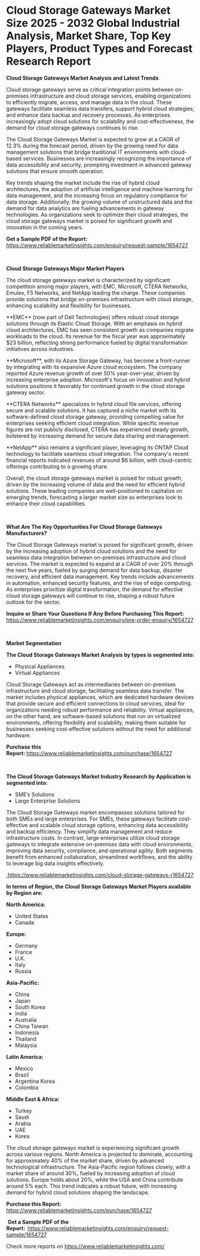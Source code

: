 <p><h1>Cloud Storage Gateways Market Size 2025 - 2032 Global Industrial Analysis, Market Share, Top Key Players, Product Types and Forecast Research Report</h1></p><p><strong>Cloud Storage Gateways Market Analysis and Latest Trends</strong></p>
<p><p>Cloud storage gateways serve as critical integration points between on-premises infrastructure and cloud storage services, enabling organizations to efficiently migrate, access, and manage data in the cloud. These gateways facilitate seamless data transfers, support hybrid cloud strategies, and enhance data backup and recovery processes. As enterprises increasingly adopt cloud solutions for scalability and cost-effectiveness, the demand for cloud storage gateways continues to rise.</p><p>The Cloud Storage Gateways Market is expected to grow at a CAGR of 12.3% during the forecast period, driven by the growing need for data management solutions that bridge traditional IT environments with cloud-based services. Businesses are increasingly recognizing the importance of data accessibility and security, prompting investment in advanced gateway solutions that ensure smooth operation.</p><p>Key trends shaping the market include the rise of hybrid cloud architectures, the adoption of artificial intelligence and machine learning for data management, and the increasing focus on regulatory compliance for data storage. Additionally, the growing volume of unstructured data and the demand for data analytics are fueling advancements in gateway technologies. As organizations seek to optimize their cloud strategies, the cloud storage gateways market is poised for significant growth and innovation in the coming years.</p></p>
<p><strong>Get a Sample PDF of the Report:&nbsp;</strong> <a href="https://www.reliablemarketinsights.com/enquiry/request-sample/1654727?utm_campaign=2891&utm_medium=2&utm_source=Github&utm_content=ia&utm_term=11032025&utm_id=cloud-storage-gateways">https://www.reliablemarketinsights.com/enquiry/request-sample/1654727</a></p>
<p>&nbsp;</p>
<p><strong>Cloud Storage Gateways Major Market Players</strong></p>
<p><p>The cloud storage gateways market is characterized by significant competition among major players, with EMC, Microsoft, CTERA Networks, Emulex, F5 Networks, and NetApp leading the charge. These companies provide solutions that bridge on-premises infrastructure with cloud storage, enhancing scalability and flexibility for businesses.</p><p>**EMC** (now part of Dell Technologies) offers robust cloud storage solutions through its Elastic Cloud Storage. With an emphasis on hybrid cloud architectures, EMC has seen consistent growth as companies migrate workloads to the cloud. Its revenue for the fiscal year was approximately $23 billion, reflecting strong performance fueled by digital transformation initiatives across industries.</p><p>**Microsoft**, with its Azure Storage Gateway, has become a front-runner by integrating with its expansive Azure cloud ecosystem. The company reported Azure revenue growth of over 50% year-over-year, driven by increasing enterprise adoption. Microsoft's focus on innovation and hybrid solutions positions it favorably for continued growth in the cloud storage gateway sector.</p><p>**CTERA Networks** specializes in hybrid cloud file services, offering secure and scalable solutions. It has captured a niche market with its software-defined cloud storage gateway, providing compelling value for enterprises seeking efficient cloud integration. While specific revenue figures are not publicly disclosed, CTERA has experienced steady growth, bolstered by increasing demand for secure data sharing and management.</p><p>**NetApp** also remains a significant player, leveraging its ONTAP Cloud technology to facilitate seamless cloud integration. The company's recent financial reports indicated revenues of around $6 billion, with cloud-centric offerings contributing to a growing share.</p><p>Overall, the cloud storage gateways market is poised for robust growth, driven by the increasing volume of data and the need for efficient hybrid solutions. These leading companies are well-positioned to capitalize on emerging trends, forecasting a larger market size as enterprises look to enhance their cloud capabilities.</p></p>
<p>&nbsp;</p>
<p><strong>What Are The Key Opportunities For Cloud Storage Gateways Manufacturers?</strong></p>
<p><p>The Cloud Storage Gateways market is poised for significant growth, driven by the increasing adoption of hybrid cloud solutions and the need for seamless data integration between on-premises infrastructure and cloud services. The market is expected to expand at a CAGR of over 20% through the next five years, fueled by surging demand for data backup, disaster recovery, and efficient data management. Key trends include advancements in automation, enhanced security features, and the rise of edge computing. As enterprises prioritize digital transformation, the demand for effective cloud storage gateways will continue to rise, shaping a robust future outlook for the sector.</p></p>
<p><strong>Inquire or Share Your Questions If Any Before Purchasing This Report:</strong> <a href="https://www.reliablemarketinsights.com/enquiry/pre-order-enquiry/1654727?utm_campaign=2891&utm_medium=2&utm_source=Github&utm_content=ia&utm_term=11032025&utm_id=cloud-storage-gateways">https://www.reliablemarketinsights.com/enquiry/pre-order-enquiry/1654727</a></p>
<p>&nbsp;</p>
<p><strong>Market Segmentation</strong></p>
<p><strong>The Cloud Storage Gateways Market Analysis by types is segmented into:</strong></p>
<p><ul><li>Physical Appliances</li><li>Virtual Appliances</li></ul></p>
<p><p>Cloud Storage Gateways act as intermediaries between on-premises infrastructure and cloud storage, facilitating seamless data transfer. The market includes physical appliances, which are dedicated hardware devices that provide secure and efficient connections to cloud services, ideal for organizations needing robust performance and reliability. Virtual appliances, on the other hand, are software-based solutions that run on virtualized environments, offering flexibility and scalability, making them suitable for businesses seeking cost-effective solutions without the need for additional hardware.</p></p>
<p><strong>Purchase this Report:&nbsp;</strong><a href="https://www.reliablemarketinsights.com/purchase/1654727?utm_campaign=2891&utm_medium=2&utm_source=Github&utm_content=ia&utm_term=11032025&utm_id=cloud-storage-gateways">https://www.reliablemarketinsights.com/purchase/1654727</a></p>
<p>&nbsp;</p>
<p><strong>The Cloud Storage Gateways Market Industry Research by Application is segmented into:</strong></p>
<p><ul><li>SME’s Solutions</li><li>Large Enterprise Solutions</li></ul></p>
<p><p>The Cloud Storage Gateways market encompasses solutions tailored for both SMEs and large enterprises. For SMEs, these gateways facilitate cost-effective and scalable cloud storage options, enhancing data accessibility and backup efficiency. They simplify data management and reduce infrastructure costs. In contrast, large enterprises utilize cloud storage gateways to integrate extensive on-premises data with cloud environments, improving data security, compliance, and operational agility. Both segments benefit from enhanced collaboration, streamlined workflows, and the ability to leverage big data insights effectively.</p></p>
<p><a href="https://www.reliablemarketinsights.com/cloud-storage-gateways-r1654727?utm_campaign=2891&utm_medium=2&utm_source=Github&utm_content=ia&utm_term=11032025&utm_id=cloud-storage-gateways">&nbsp;https://www.reliablemarketinsights.com/cloud-storage-gateways-r1654727</a></p>
<p><strong>In terms of Region, the Cloud Storage Gateways Market Players available by Region are:</strong></p>
<p>
    <p> <strong> North America: </strong>
        <ul>
            <li>United States</li>
            <li>Canada</li>
        </ul>
        </p> 
    <p> <strong> Europe: </strong>
        <ul>
            <li>Germany</li>
            <li>France</li>
            <li>U.K.</li>
            <li>Italy</li>
            <li>Russia</li>
        </ul>
        </p> 
    <p> <strong> Asia-Pacific: </strong>
        <ul>
            <li>China</li>
            <li>Japan</li>
            <li>South Korea</li>
            <li>India</li>
            <li>Australia</li>
            <li>China Taiwan</li>
            <li>Indonesia</li>
            <li>Thailand</li>
            <li>Malaysia</li>
        </ul>
        </p> 
    <p> <strong> Latin America: </strong>
        <ul>
            <li>Mexico</li>
            <li>Brazil</li>
            <li>Argentina Korea</li>
            <li>Colombia</li>
        </ul>
        </p> 
    <p> <strong> Middle East & Africa: </strong>
        <ul>
            <li>Turkey</li>
            <li>Saudi</li>
            <li>Arabia</li>
            <li>UAE</li>
            <li>Korea</li>
        </ul>
    </p>
    </p>
<p><p>The cloud storage gateways market is experiencing significant growth across various regions. North America is projected to dominate, accounting for approximately 40% of the market share, driven by advanced technological infrastructure. The Asia-Pacific region follows closely, with a market share of around 30%, fueled by increasing adoption of cloud solutions. Europe holds about 20%, while the USA and China contribute around 5% each. This trend indicates a robust future, with increasing demand for hybrid cloud solutions shaping the landscape.</p></p>
<p><strong>Purchase this Report: </strong><a href="https://www.reliablemarketinsights.com/purchase/1654727?utm_campaign=2891&utm_medium=2&utm_source=Github&utm_content=ia&utm_term=11032025&utm_id=cloud-storage-gateways">https://www.reliablemarketinsights.com/purchase/1654727</a></p>
<p>&nbsp;<strong>Get a Sample PDF of the Report:&nbsp;&nbsp;</strong><a href="https://www.reliablemarketinsights.com/enquiry/request-sample/1654727?utm_campaign=2891&utm_medium=2&utm_source=Github&utm_content=ia&utm_term=11032025&utm_id=cloud-storage-gateways">https://www.reliablemarketinsights.com/enquiry/request-sample/1654727</a></p>
<p><strong></strong></p>
<p>Check more reports on <a href="https://www.reliablemarketinsights.com/?utm_campaign=2891&utm_medium=2&utm_source=Github&utm_content=ia&utm_term=11032025&utm_id=cloud-storage-gateways">https://www.reliablemarketinsights.com/</a></p>